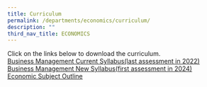 ```yaml
---
title: Curriculum
permalink: /departments/economics/curriculum/
description: ""
third_nav_title: ECONOMICS
---
```

Click on the links below to download the curriculum.   
<a href="/files/Our%20Departments/Business-Management-Syllabus-Outline.pdf" target="_blank">Business Management Current Syllabus(last assessment in 2022)</a>   
<a href="https://www.ibo.org/programmes/diploma-programme/curriculum/individuals-and-societies/business-and-management/" target="_blank">Business Management New Syllabus(first assessment in 2024)</a>   
[Economic Subject Outline](http://www.ibo.org/programmes/diploma-programme/curriculum/individuals-and-societies/economics/)